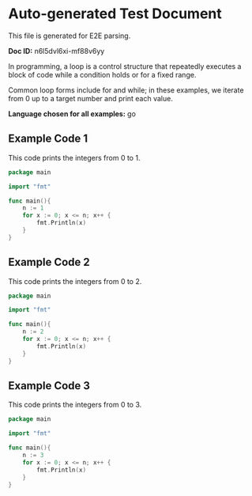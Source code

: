# Auto-generated Test Document

This file is generated for E2E parsing.

**Doc ID:** n6l5dvl6xi-mf88v6yy

In programming, a loop is a control structure that repeatedly executes a block of code while a condition holds or for a fixed range.

Common loop forms include for and while; in these examples, we iterate from 0 up to a target number and print each value.

**Language chosen for all examples:** go

## Example Code 1

This code prints the integers from 0 to 1.

```go
package main

import "fmt"

func main(){
    n := 1
    for x := 0; x <= n; x++ {
        fmt.Println(x)
    }
}
```

## Example Code 2

This code prints the integers from 0 to 2.

```go
package main

import "fmt"

func main(){
    n := 2
    for x := 0; x <= n; x++ {
        fmt.Println(x)
    }
}
```

## Example Code 3

This code prints the integers from 0 to 3.

```go
package main

import "fmt"

func main(){
    n := 3
    for x := 0; x <= n; x++ {
        fmt.Println(x)
    }
}
```

